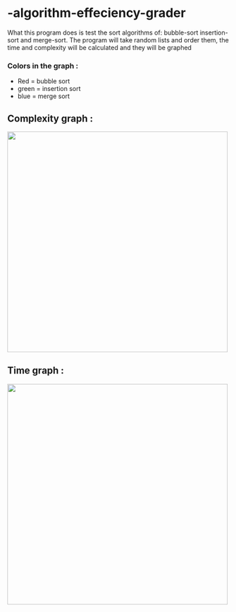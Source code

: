 # -algorithm-effeciency-grader
What this program does is test the sort algorithms of: bubble-sort insertion-sort and merge-sort.  The program will take random lists and order them, the time and complexity will be calculated and they will be graphed

### Colors in the graph :
- Red = bubble sort
- green = insertion sort
- blue = merge sort

## Complexity graph :

<img src="https://user-images.githubusercontent.com/76790694/140237629-3a4fed33-5f1c-44c9-9965-d4581a69ec46.png" width="500px" height="500px">

## Time graph :

<img src="https://user-images.githubusercontent.com/76790694/140237640-6f1f253b-99e8-4cd6-bb9c-1fd439e3dd1c.png" width="500px" height="500px">
